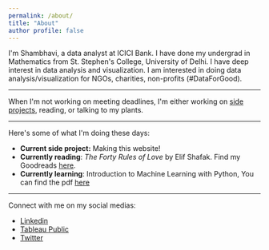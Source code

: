 ```yaml
---
permalink: /about/
title: "About"
author profile: false
---
```



I'm Shambhavi, a data analyst at ICICI Bank. I have done my undergrad in Mathematics from St. Stephen's College, University of Delhi. I have deep interest in data analysis and visualization. I am interested in doing data analysis/visualization for NGOs, charities, non-profits (#DataForGood).

------------------

When I'm not working on meeting deadlines, I'm either working on [side projects](https://shambhavisingh24.github.io/categories/#projects), reading, or talking to my plants. 

---------------------

Here's some of what I'm doing these days:
- **Current side project:** Making this website!
- **Currently reading**: _The Forty Rules of Love_ by Elif Shafak. Find my Goodreads [here](https://www.goodreads.com/user/show/91427372-shambhavi). 
- **Currently learning**: Introduction to Machine Learning with Python, You can find the pdf [here](http://noracook.io/Books/Python/introductiontomachinelearningwithpython.pdf)

---------------------

Connect with me on my social medias:
- [Linkedin](https://www.linkedin.com/in/shambhavi-singh-995096144/)
- [Tableau Public](https://public.tableau.com/profile/shambhavi.singh4327#!/)
- [Twitter](https://twitter.com/notshambhavi)


